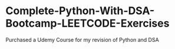 # Complete-Python-With-DSA-Bootcamp-LEETCODE-Exercises
Purchased a Udemy Course for my revision of Python and DSA
